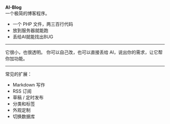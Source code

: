 **AI-Blog**  
一个极简的博客程序。

* 一个 PHP 文件，两三百行代码
* 放到服务器就能跑
* 丢给AI就能找出BUG

---

它很小，也很透明。
你可以自己改，也可以直接丢给 AI，说出你的需求，让它帮你加功能。

---

常见的扩展：

* Markdown 写作
* RSS 订阅
* 草稿 / 定时发布
* 分类和标签
* 外观定制
* 切换数据库


